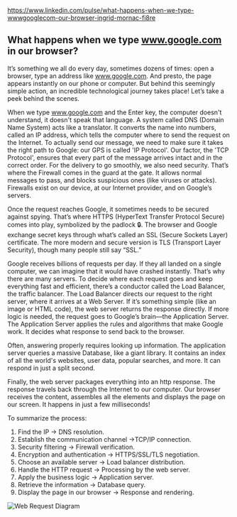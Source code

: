https://www.linkedin.com/pulse/what-happens-when-we-type-wwwgooglecom-our-browser-ingrid-mornac-fi8re

## What happens when we type www.google.com in our browser?
It’s something we all do every day, sometimes dozens of times: open a browser, type an address like www.google.com. And presto, the page appears instantly on our phone or computer. 
But behind this seemingly simple action, an incredible technological journey takes place! 
Let’s take a peek behind the scenes.

When we type www.google.com and the Enter key, the computer doesn't understand, it doesn't speak that language. A system called DNS (Domain Name System) acts like a translator. It converts the name into numbers, called an IP address, which tells the computer where to send the request on the Internet.
To actually send our message, we need to make sure it takes the right path to Google: our GPS is called 'IP Protocol'. Our factor, the 'TCP Protocol', ensures that every part of the message arrives intact and in the correct order.
For the delivery to go smoothly, we also need security. That’s where the Firewall comes in the guard at the gate. It allows normal messages to pass, and blocks suspicious ones (like viruses or attacks).
Firewalls exist on our device, at our Internet provider, and on Google’s servers.

Once the request reaches Google, it sometimes needs to be secured against spying. That’s where HTTPS (HyperText Transfer Protocol Secure) comes into play, symbolized by the padlock 🔒.
The browser and Google exchange secret keys through what’s called an SSL (Secure Sockets Layer) certificate.
The more modern and secure version is TLS (Transport Layer Security), though many people still say “SSL.”

Google receives billions of requests per day. If they all landed on a single computer, we can imagine that it would have crashed instantly. That’s why there are many servers. To decide where each request goes and keep everything fast and efficient, there’s a conductor called the Load Balancer, the traffic balancer. 
The Load Balancer directs our request to the right server, where it arrives at a Web Server.
If it’s something simple (like an image or HTML code), the web server returns the response directly.
If more logic is needed, the request goes to Google’s brain—the Application Server.
The Application Server applies the rules and algorithms that make Google work. It decides what response to send back to the browser.

Often, answering properly requires looking up information. The application server queries a massive Database, like a giant library. It contains an index of all the world's websites, user data, popular searches, and more. It can respond in just a split second. 

Finally, the web server packages everything into an http response. The response travels back through the Internet to our computer. Our browser receives the content, assembles all the elements and displays the page on our screen.
It happens in just a few milliseconds! 

To summarize the process: 
1. Find the IP → DNS resolution. 
2. Establish the communication channel →TCP/IP connection. 
3. Security filtering → Firewall verification. 
4. Encryption and authentication → HTTPS/SSL/TLS negotiation. 
5. Choose an available server → Load balancer distribution. 
6. Handle the HTTP request → Processing by the web server. 
7. Apply the business logic → Application server. 
8. Retrieve the information → Database query. 
9. Display the page in our browser → Response and rendering.  

![Web Request Diagram](https://raw.githubusercontent.com/Mornac/holbertonschool-network/blob/main/what_happens_when_your_type_google_com_in_your_browser_and_press_enter/1-what_happen_when_diagram.jpg)
